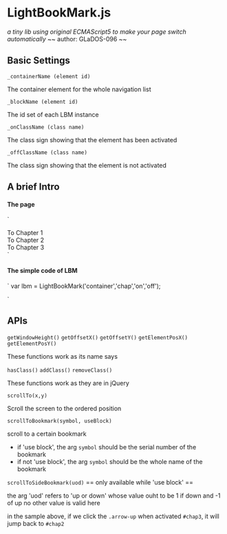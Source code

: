# LightBookMark.js

*a tiny lib using original ECMAScript5 to make your page switch automatically*
~~ author: GLaDOS-096 ~~

## Basic Settings

`_containerName (element id)`

The container element for the whole navigation list

`_blockName (element id)`

The id set of each LBM instance

`_onClassName (class name)`

The class sign showing that the element has been activated

`_offClassName (class name)`

The class sign showing that the element is not activated

## A brief Intro

#### The page

`
<div class="navList">
	<div class="btn" onclick="lbm.scrollToBookmark(1,true)"> To Chapter 1 </div>
	<div class="btn" onclick="lbm.scrollToBookmark(2,true)"> To Chapter 2 </div>
	<div class="btn" onclick="lbm.scrollToBookmark('ex',false)"></div>
	<div class="btn" onclick="lbm.scrollToBookmark(3,true)"> To Chapter 3 </div>
	<div class="arrow arrow-up" onclick="lbm.scrollToSideBookmark(-1)"></div>
	<div class="arrow arrow-down" onclick="lbm.scrollToSideBookmark(1)"></div>
</div>

<div id="container">
	<div id="chap1" class="off"></div>
	<div id="chap2" class="on"></div>
	<div id="ex" class="off"></div>
	<div id="chap3" class="off"></div>
</div>
`

#### The simple code of LBM

`
var lbm = LightBookMark('container','chap','on','off');

`

## APIs

`getWindowHeight()`
`getOffsetX()`
`getOffsetY()`
`getElementPosX()`
`getElementPosY()`

These functions work as its name says

`hasClass()`
`addClass()`
`removeClass()`

These functions work as they are in jQuery

`scrollTo(x,y)`

Scroll the screen to the ordered position

`scrollToBookmark(symbol, useBlock)`

scroll to a certain bookmark
* if 'use block', the arg `symbol` should be the serial number of the bookmark
* if not 'use block', the arg `symbol` should be the whole name of the bookmark

`scrollToSideBookmark(uod)`
== only available while 'use block' ==

the arg 'uod' refers to 'up or down' whose value ouht to be 1 if down and -1 of up
no other value is valid here

in the sample above, if we click the `.arrow-up` when activated `#chap3`, it will jump back to `#chap2`

